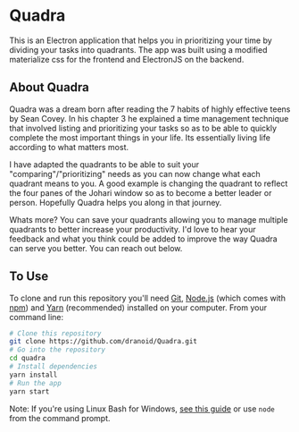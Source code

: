 # Quadra

This is an Electron application that helps you in prioritizing your time by dividing your tasks into quadrants. The app was built using a modified materialize css for the frontend and ElectronJS on the backend.

## About Quadra

Quadra was a dream born after reading the 7 habits of highly effective teens by Sean Covey. In his chapter 3 he explained a time management technique that involved listing and prioritizing your tasks so as to be able to quickly complete the most important things in your life. Its essentially living life according to what matters most.

I have adapted the quadrants to be able to suit your "comparing"/"prioritizing" needs as you can now change what each quadrant means to you. A good example is changing the quadrant to reflect the four panes of the Johari window so as to become a better leader or person. Hopefully Quadra helps you along in that journey.

Whats more? You can save your quadrants allowing you to manage multiple quadrants to better increase your productivity. I'd love to hear your feedback and what you think could be added to improve the way Quadra can serve you better. You can reach out below.

## To Use

To clone and run this repository you'll need [Git](https://git-scm.com), [Node.js](https://nodejs.org/en/download/) (which comes with [npm](http://npmjs.com)) and [Yarn](https://yarnpkg.com/) (recommended) installed on your computer. From your command line:

```bash
# Clone this repository
git clone https://github.com/dranoid/Quadra.git
# Go into the repository
cd quadra
# Install dependencies
yarn install
# Run the app
yarn start
```

Note: If you're using Linux Bash for Windows, [see this guide](https://www.howtogeek.com/261575/how-to-run-graphical-linux-desktop-applications-from-windows-10s-bash-shell/) or use `node` from the command prompt.
